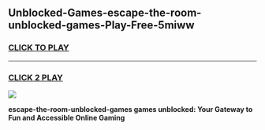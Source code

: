 
## Unblocked-Games-escape-the-room-unblocked-games-Play-Free-5miww
<h3>
<a href="https://premium76.site?title=escape-the-room-unblocked-games&ref=18A">CLICK TO PLAY</a></h3>
<hr>

<h3>
<a href="https://premium76.site?title=escape-the-room-unblocked-games&ref=18A">CLICK 2 PLAY</a>
  
</h3>

<a href="https://premium76.site?title=escape-the-room-unblocked-games&ref=18A"><img src="https://clearcache.store/games.png"></a>


**escape-the-room-unblocked-games games unblocked: Your Gateway to Fun and Accessible Online Gaming**
